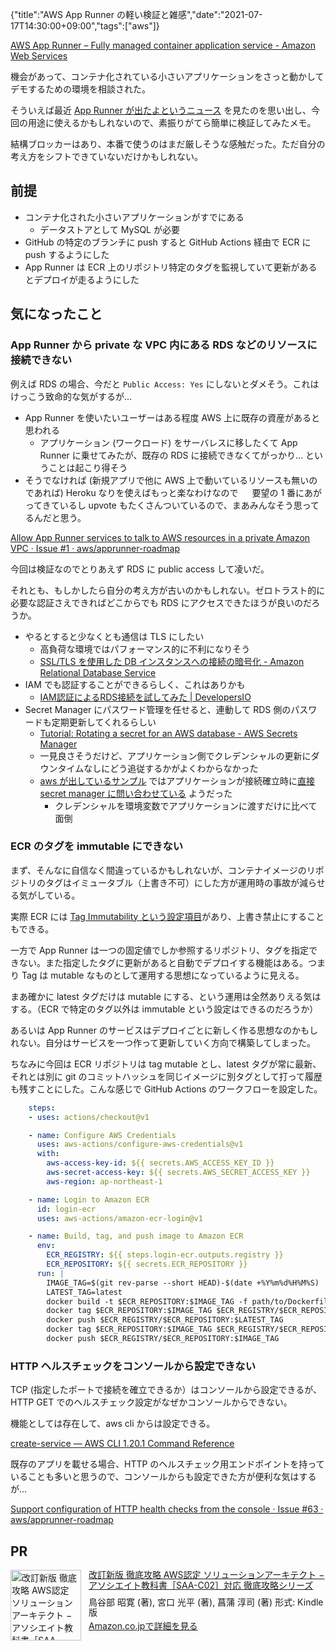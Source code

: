 {"title":"AWS App Runner の軽い検証と雑感","date":"2021-07-17T14:30:00+09:00","tags":["aws"]}

[AWS App Runner – Fully managed container application service \- Amazon Web Services](https://aws.amazon.com/apprunner/?nc1=h_ls)

機会があって、コンテナ化されている小さいアプリケーションをさっと動かしてデモするための環境を相談された。

そういえば最近 [App Runner が出たよというニュース](https://aws.amazon.com/blogs/aws/app-runner-from-code-to-scalable-secure-web-apps/) を見たのを思い出し、今回の用途に使えるかもしれないので、素振りがてら簡単に検証してみたメモ。

結構ブロッカーはあり、本番で使うのはまだ厳しそうな感触だった。ただ自分の考え方をシフトできていないだけかもしれない。

## 前提

- コンテナ化された小さいアプリケーションがすでにある
  - データストアとして MySQL が必要
- GitHub の特定のブランチに push すると GitHub Actions 経由で ECR に push するようにした
- App Runner は ECR 上のリポジトリ特定のタグを監視していて更新があるとデプロイが走るようにした

## 気になったこと

### App Runner から private な VPC 内にある RDS などのリソースに接続できない

例えば RDS の場合、今だと `Public Access: Yes` にしないとダメそう。これはけっこう致命的な気がするが...

- App Runner を使いたいユーザーはある程度 AWS 上に既存の資産があると思われる
    - アプリケーション (ワークロード) をサーバレスに移したくて App Runner に乗せてみたが、既存の RDS に接続できなくてがっかり... ということは起こり得そう
- そうでなければ (新規アプリで他に AWS 上で動いているリソースも無いのであれば) Heroku なりを使えばもっと楽なわけなので
　
要望の 1 番にあがってきているし upvote もたくさんついているので、まあみんなそう思ってるんだと思う。

[Allow App Runner services to talk to AWS resources in a private Amazon VPC · Issue \#1 · aws/apprunner\-roadmap](https://github.com/aws/apprunner-roadmap/issues/1)

今回は検証なのでとりあえず RDS に public access して凌いだ。

それとも、もしかしたら自分の考え方が古いのかもしれない。ゼロトラスト的に必要な認証さえできればどこからでも RDS にアクセスできたほうが良いのだろうか。

- やるとすると少なくとも通信は TLS にしたい
    - 高負荷な環境ではパフォーマンス的に不利になりそう
    - [SSL/TLS を使用した DB インスタンスへの接続の暗号化 \- Amazon Relational Database Service](https://docs.aws.amazon.com/ja_jp/AmazonRDS/latest/UserGuide/UsingWithRDS.SSL.html)
- IAM でも認証することができるらしく、これはありかも
    - [IAM認証によるRDS接続を試してみた \| DevelopersIO](https://dev.classmethod.jp/articles/iam-auth-rds/)
- Secret Manager にパスワード管理を任せると、連動して RDS 側のパスワードも定期更新してくれるらしい
    - [Tutorial: Rotating a secret for an AWS database \- AWS Secrets Manager](https://docs.aws.amazon.com/secretsmanager/latest/userguide/tutorials_db-rotate.html)
    - 一見良さそうだけど、アプリケーション側でクレデンシャルの更新にダウンタイムなしにどう追従するかがよくわからなかった
    - [aws が出しているサンプル](https://github.com/aws-samples/aws-secrets-manager-credential-rotation-without-container-restart) ではアプリケーションが接続確立時に[直接 secret manager に問い合わせている](https://github.com/aws-samples/aws-secrets-manager-credential-rotation-without-container-restart/blob/11ad22e8f1d55bf48af219fecdd4ba208c88dff4/webapp/app/codecompose/db/backends/secretsmanager/mysql/base.py) ようだった
      - クレデンシャルを環境変数でアプリケーションに渡すだけに比べて面倒

### ECR のタグを immutable にできない

まず、そんなに自信なく間違っているかもしれないが、コンテナイメージのリポジトリのタグはイミュータブル（上書き不可）にした方が運用時の事故が減らせる気がしている。

実際 ECR には [Tag Immutability という設定項目](https://aws.amazon.com/about-aws/whats-new/2019/07/amazon-ecr-now-supports-immutable-image-tags/)があり、上書き禁止にすることもできる。

一方で App Runner は一つの固定値でしか参照するリポジトリ、タグを指定できない。また指定したタグに更新があると自動でデプロイする機能はある。つまり Tag は mutable なものとして運用する思想になっているように見える。

まあ確かに latest タグだけは mutable にする、という運用は全然ありえる気はする。（ECR で特定のタグ以外は immutable という設定はできるのだろうか）

あるいは App Runner のサービスはデプロイごとに新しく作る思想なのかもしれない。自分はサービスを一つ作って更新していく方向で構築してしまった。

ちなみに今回は ECR リポジトリは tag mutable  とし、latest タグが常に最新、それとは別に git のコミットハッシュを同じイメージに別タグとして打って履歴も残すことにした。こんな感じで GitHub Actions のワークフローを設定した。

```yaml
    steps:
    - uses: actions/checkout@v1

    - name: Configure AWS Credentials
      uses: aws-actions/configure-aws-credentials@v1
      with:
        aws-access-key-id: ${{ secrets.AWS_ACCESS_KEY_ID }}
        aws-secret-access-key: ${{ secrets.AWS_SECRET_ACCESS_KEY }}
        aws-region: ap-northeast-1

    - name: Login to Amazon ECR
      id: login-ecr
      uses: aws-actions/amazon-ecr-login@v1

    - name: Build, tag, and push image to Amazon ECR
      env:
        ECR_REGISTRY: ${{ steps.login-ecr.outputs.registry }}
        ECR_REPOSITORY: ${{ secrets.ECR_REPOSITORY }}
      run: |
        IMAGE_TAG=$(git rev-parse --short HEAD)-$(date +%Y%m%d%H%M%S)  # コミットハッシュ込みのタグ。運用上は immutable
        LATEST_TAG=latest                                              # mutable な latest タグ
        docker build -t $ECR_REPOSITORY:$IMAGE_TAG -f path/to/Dockerfile .
        docker tag $ECR_REPOSITORY:$IMAGE_TAG $ECR_REGISTRY/$ECR_REPOSITORY:$LATEST_TAG
        docker push $ECR_REGISTRY/$ECR_REPOSITORY:$LATEST_TAG
        docker tag $ECR_REPOSITORY:$IMAGE_TAG $ECR_REGISTRY/$ECR_REPOSITORY:$IMAGE_TAG
        docker push $ECR_REGISTRY/$ECR_REPOSITORY:$IMAGE_TAG
```

### HTTP ヘルスチェックをコンソールから設定できない

TCP (指定したポートで接続を確立できるか）はコンソールから設定できるが、HTTP GET でのヘルスチェック設定がなぜかコンソールからできない。

機能としては存在して、aws cli からは設定できる。

[create\-service — AWS CLI 1\.20\.1 Command Reference](https://docs.aws.amazon.com/cli/latest/reference/apprunner/create-service.html)

既存のアプリを載せる場合、HTTP のヘルスチェック用エンドポイントを持っていることも多いと思うので、コンソールからも設定できた方が便利な気はするが...

[Support configuration of HTTP health checks from the console · Issue \#63 · aws/apprunner\-roadmap](https://github.com/aws/apprunner-roadmap/issues/63)

## PR

<div class="amazlet-box" style="margin-bottom:0px;"><div class="amazlet-image" style="float:left;margin:0px 12px 1px 0px;"><a href="http://www.amazon.co.jp/exec/obidos/ASIN/B08SGSD479/pleasesleep-22/ref=nosim/" name="amazletlink" target="_blank"><img src="https://m.media-amazon.com/images/I/519DqB8xIvL.jpg" alt="改訂新版 徹底攻略 AWS認定 ソリューションアーキテクト − アソシエイト教科書［SAA-C02］対応 徹底攻略シリーズ" style="border: none; width: 113px;" /></a></div><div class="amazlet-info" style="line-height:120%; margin-bottom: 10px"><div class="amazlet-name" style="margin-bottom:10px;line-height:120%"><a href="http://www.amazon.co.jp/exec/obidos/ASIN/B08SGSD479/pleasesleep-22/ref=nosim/" name="amazletlink" target="_blank">改訂新版 徹底攻略 AWS認定 ソリューションアーキテクト − アソシエイト教科書［SAA-C02］対応 徹底攻略シリーズ</a></div><div class="amazlet-detail">鳥谷部 昭寛  (著), 宮口 光平 (著), 菖蒲 淳司 (著)  形式: Kindle版<br/></div><div class="amazlet-sub-info" style="float: left;"><div class="amazlet-link" style="margin-top: 5px"><a href="http://www.amazon.co.jp/exec/obidos/ASIN/B08SGSD479/pleasesleep-22/ref=nosim/" name="amazletlink" target="_blank">Amazon.co.jpで詳細を見る</a></div></div></div><div class="amazlet-footer" style="clear: left"></div></div>
